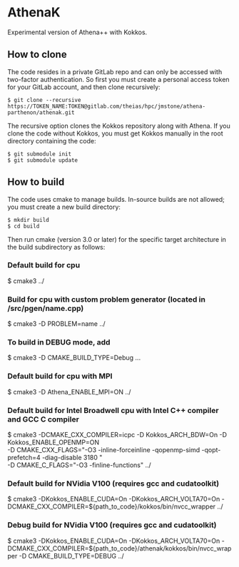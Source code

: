 # AthenaK

Experimental version of Athena++ with Kokkos.

## How to clone

The code resides in a private GitLab repo and can only be accessed with two-factor authentication. So first you must create a personal access token for your GitLab account, and then clone recursively:

    $ git clone --recursive https://TOKEN_NAME:TOKEN@gitlab.com/theias/hpc/jmstone/athena-parthenon/athenak.git

The recursive option clones the Kokkos repository along with Athena.  If you clone the code without Kokkos, you must get Kokkos manually in the root directory containing the code:

    $ git submodule init
    $ git submodule update

## How to build

The code uses cmake to manage builds.  In-source builds are not allowed; you must create a new build directory:

    $ mkdir build
    $ cd build

Then run cmake (version 3.0 or later) for the specific target architecture in the build subdirectory as follows:

### Default build for cpu

   $ cmake3 ../

### Build for cpu with custom problem generator (located in /src/pgen/name.cpp)

   $ cmake3 -D PROBLEM=name ../

### To build in DEBUG mode, add

   $ cmake3 -D CMAKE_BUILD_TYPE=Debug ...

### Default build for cpu with MPI

   $ cmake3 -D Athena_ENABLE_MPI=ON ../

### Default build for Intel Broadwell cpu with Intel C++ compiler and GCC C compiler 

   $ cmake3 -DCMAKE_CXX_COMPILER=icpc -D Kokkos_ARCH_BDW=On -D Kokkos_ENABLE_OPENMP=ON \
   -D CMAKE_CXX_FLAGS="-O3 -inline-forceinline -qopenmp-simd -qopt-prefetch=4 -diag-disable 3180 " \
   -D CMAKE_C_FLAGS="-O3 -finline-functions" ../

### Default build for NVidia V100 (requires gcc and cudatoolkit)

   $  cmake3 -DKokkos_ENABLE_CUDA=On -DKokkos_ARCH_VOLTA70=On -DCMAKE_CXX_COMPILER=${path_to_code}/kokkos/bin/nvcc_wrapper ../


### Debug build for NVidia V100 (requires gcc and cudatoolkit)

   $  cmake3 -DKokkos_ENABLE_CUDA=On -DKokkos_ARCH_VOLTA70=On -DCMAKE_CXX_COMPILER=${path_to_code}/athenak/kokkos/bin/nvcc_wrapper -D CMAKE_BUILD_TYPE=DEBUG ../
